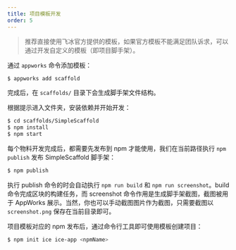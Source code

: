 ```yaml
---
title: 项目模板开发
order: 5
---
```


> 推荐直接使用飞冰官方提供的模板，如果官方模板不能满足团队诉求，可以通过开发自定义的模板（即项目脚手架）。

通过 `appworks` 命令添加模板：

```bash
$ appworks add scaffold
```

完成后，在 `scaffolds/` 目录下会生成脚手架文件结构。

根据提示进入文件夹，安装依赖并开始开发：

```bash
$ cd scaffolds/SimpleScaffold
$ npm install
$ npm start
```

每个物料开发完成后，都需要先发布到 npm 才能使用，我们在当前路径执行 `npm publish` 发布 SimpleScaffold 脚手架：

```bash
$ npm publish
```

执行 publish 命令的时会自动执行 `npm run build` 和 `npm run screenshot`。build 命令完成区块的构建任务，而 screenshot 命令作用是生成脚手架截图，截图被用于 AppWorks 展示。当然，你也可以手动截图图片作为截图，只需要截图以 `screenshot.png` 保存在当前目录即可。

项目模板对应的 npm 发布后，通过命令行工具即可使用模板创建项目：

```bash
$ npm init ice ice-app <npmName>
```
